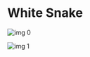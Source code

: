 # White Snake

![img 0](https://i.imgur.com/JhFkDSM.jpg)

![img 1](https://i.imgur.com/qbthTN2.png)


